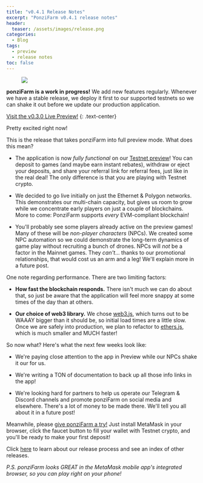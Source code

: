 ```yaml
---
title: "v0.4.1 Release Notes"
excerpt: "PonziFarm v0.4.1 release notes"
header:
  teaser: /assets/images/release.png
categories:
  - Blog
tags:
  - preview
  - release notes
toc: false
---
```


<figure class="align-left" style="margin-top: 10px; margin-bottom: 10px; width: 150px;">
    <img src="{{ site.url }}{{ site.baseurl }}/assets/images/release.png">
</figure>

**ponziFarm is a work in progress!** We add new features regularly. Whenever we have a stable release, we deploy it first to our supported testnets so we can shake it out before we update our production application.

<a class="btn btn--primary btn--large" href="https://app-git-preview-0-3-0-ponzifarm.vercel.app/" target="blank">Visit the v0.3.0 Live Preview!</a>
{:  .text-center}

Pretty excited right now!

This is the release that takes ponziFarm into full preview mode. What does this mean?

* The application is now _fully functional_ on our [Testnet preview](https://preview.ponzifarm.com)! You can deposit to games (and maybe earn instant rebates), withdraw or eject your deposits, and share your referral link for referral fees, just like in the real deal! The only difference is that you are playing with Testnet crypto. 

* We decided to go live initially on just the Ethernet & Polygon networks. This demonstrates our multi-chain capacity, but gives us room to grow while we concentrate early players on just a couple of blockchains. More to come: PonziFarm supports _every_ EVM-compliant blockchain!

* You'll probably see some players already active on the preview games! Many of these will be _non-player characters_ (NPCs). We created some NPC automation so we could demonstrate the long-term dynamics of game play without recruiting a bunch of drones. NPCs will _not_ be a factor in the Mainnet games. They _can't_... thanks to our promotional relationships, that would cost us an arm and a leg! We'll explain more in a future post.

One note regarding performance. There are two limiting factors:

* **How fast the blockchain responds.** There isn't much we can do about that, so just be aware that the application will feel more snappy at some times of the day than at others.

* **Our choice of web3 library.** We chose [web3.js](https://github.com/ChainSafe/web3.js), which turns out to be WAAAY bigger than it should be, so initial load times are a little slow. Once we are safely into production, we plan to refactor to [ethers.js](https://ethers.org/), which is much smaller and MUCH faster!

So now what? Here's what the next few weeks look like:

* We're paying close attention to the app in Preview while our NPCs shake it our for us.

* We're writing a TON of documentation to back up all those info links in the app!

* We're looking hard for partners to help us operate our Telegram & Discord channels and promote ponziFarm on social media and elsewhere. There's a lot of money to be made there. We'll tell you all about it in a future post!

Meanwhile, please [give ponziFarm a try!](https://preview.ponzifarm.com) Just install MetaMask in your browser, click the faucet button to fill your wallet with Testnet crypto, and you'll be ready to make your first deposit!

Click [here](/blog/releases) to learn about our release process and see an index of other releases.

_P.S. ponziFarm looks GREAT in the MetaMask mobile app's integrated browser, so you can play right on your phone!_